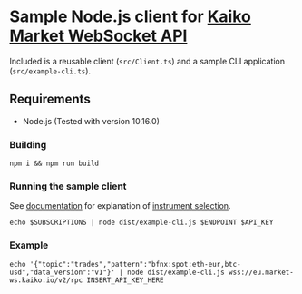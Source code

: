# Sample Node.js client for [Kaiko Market WebSocket API](https://gist.github.com/Fonsan/6098b599886fbd8f06ce91712892aa92)

Included is a reusable client (`src/Client.ts`) and a sample CLI application (`src/example-cli.ts`).

## Requirements

* Node.js (Tested with version 10.16.0)

### Building

`npm i && npm run build`

### Running the sample client

See [documentation](https://docs.kaiko.com/#websocket-market-data-api) for explanation of [instrument selection](https://docs.kaiko.com/#instrument-selection).

`echo $SUBSCRIPTIONS | node dist/example-cli.js $ENDPOINT $API_KEY`

### Example
`echo '{"topic":"trades","pattern":"bfnx:spot:eth-eur,btc-usd","data_version":"v1"}' | node dist/example-cli.js wss://eu.market-ws.kaiko.io/v2/rpc INSERT_API_KEY_HERE`
